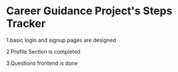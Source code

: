 # Career Guidance Project's Steps Tracker
1.basic login and signup pages are designed<br>

2.Profile Section is completed

3.Questions frontend is done
